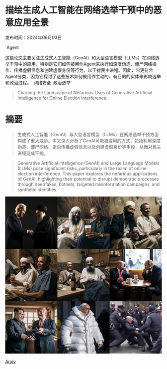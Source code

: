 # 描绘生成人工智能在网络选举干预中的恶意应用全景

发布时间：2024年06月03日

`Agent

这篇论文主要关注生成式人工智能（GenAI）和大型语言模型（LLMs）在网络选举干预中的应用，特别是它们如何被用作Agent来执行如深度伪造、僵尸网络操作、传播虚假信息和创建虚假身份等行为，以干扰民主进程。因此，它更符合Agent分类，因为它探讨了这些技术如何被用作主动的、有目的的实体来影响选举和政治过程。` `网络安全` `政治选举`

> Charting the Landscape of Nefarious Uses of Generative Artificial Intelligence for Online Election Interference

# 摘要

> 生成式人工智能（GenAI）与大型语言模型（LLMs）在网络选举干预方面构成了重大威胁。本文深入分析了GenAI可能被滥用的方式，包括利用深度伪造、僵尸网络、定向传播虚假信息以及创建虚假身份等手段，从而对民主进程造成干扰。

> Generative Artificial Intelligence (GenAI) and Large Language Models (LLMs) pose significant risks, particularly in the realm of online election interference. This paper explores the nefarious applications of GenAI, highlighting their potential to disrupt democratic processes through deepfakes, botnets, targeted misinformation campaigns, and synthetic identities.

![描绘生成人工智能在网络选举干预中的恶意应用全景](../../../paper_images/2406.01862/3x3_image_grid.jpg)

[Arxiv](https://arxiv.org/abs/2406.01862)